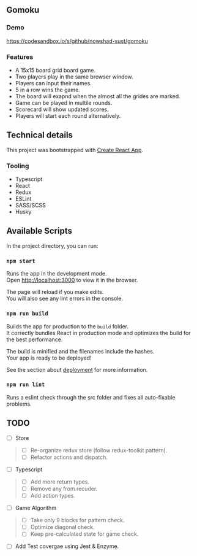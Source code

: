 ## Gomoku

### Demo
https://codesandbox.io/s/github/nowshad-sust/gomoku

### Features
- A 15x15 board grid board game.
- Two players play in the same browser window.
- Players can input their names.
- 5 in a row wins the game.
- The board will exapnd when the almost all the grides are marked.
- Game can be played in multile rounds.
- Scorecard will show updated scores.
- Players will start each round alternatively.

## Technical details

This project was bootstrapped with [Create React App](https://github.com/facebook/create-react-app).

### Tooling
- Typescript
- React
- Redux
- ESLint
- SASS/SCSS
- Husky

## Available Scripts

In the project directory, you can run:

### `npm start`

Runs the app in the development mode.<br />
Open [http://localhost:3000](http://localhost:3000) to view it in the browser.

The page will reload if you make edits.<br />
You will also see any lint errors in the console.

### `npm run build`

Builds the app for production to the `build` folder.<br />
It correctly bundles React in production mode and optimizes the build for the best performance.

The build is minified and the filenames include the hashes.<br />
Your app is ready to be deployed!

See the section about [deployment](https://facebook.github.io/create-react-app/docs/deployment) for more information.

### `npm run lint`
Runs a eslint check through the src folder and fixes all auto-fixable problems.

## TODO
- [ ] Store
> - [ ] Re-organize redux store (follow redux-toolkit pattern).
> - [ ] Refactor actions and dispatch.
- [ ] Typescript
> - [ ] Add more return types.
> - [ ] Remove any from recuder.
> - [ ] Add action types. 
- [ ] Game Algorithm
> - [ ] Take only 9 blocks for pattern check.
> - [ ] Optimize diagonal check.
> - [ ] Keep pre-calculated state for game check.
- [ ] Add Test covergae using Jest & Enzyme.
